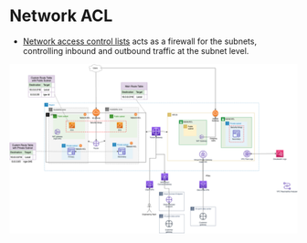 # Network ACL
- [Network access control lists](https://docs.aws.amazon.com/vpc/latest/userguide/vpc-network-acls.html) acts as a firewall for the subnets, controlling inbound and outbound traffic at the subnet level.

![img.png](../../1_NetworkingAndContentDelivery/3_NetworkFoundations/AmazonVPC/assets/AWS_VPC.png)